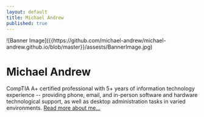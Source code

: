 ```yaml
---
layout: default
title: Michael Andrew
published: true
---
```

<div class="blurb">
![Banner Image]({{https://github.com/michael-andrew/michael-andrew.github.io/blob/master}}/assests/BannerImage.jpg)	
  
  <h1>Michael Andrew</h1>
	<p>CompTIA A+ certified professional with 5+ years of information technology experience -- providing phone, email, and in-person software and hardware technological support, as well as desktop administration tasks in varied environments.  <a href="/about">Read more about me...</a></p>
</div><!-- /.blurb -->

